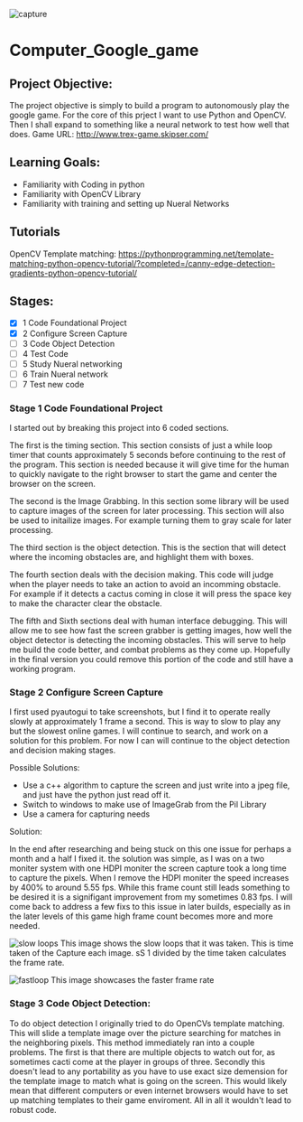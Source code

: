 ![capture](https://user-images.githubusercontent.com/36031736/36649655-69b84130-1ad1-11e8-8c55-3bdcbb61a471.JPG)

# Computer_Google_game
## Project Objective: 

The project objective is simply to build a program to autonomously play the google game. For the core of this prject I want to use Python and OpenCV. Then I shall expand to something like a neural network to test how well that does. 
Game URL: http://www.trex-game.skipser.com/

## Learning Goals:

* Familiarity with Coding in python
* Familiarity with OpenCV Library
* Familiarity with training and setting up Nueral Networks

## Tutorials

OpenCV Template matching:
https://pythonprogramming.net/template-matching-python-opencv-tutorial/?completed=/canny-edge-detection-gradients-python-opencv-tutorial/

## Stages:
- [X] 1 Code Foundational Project
- [X] 2 Configure Screen Capture
- [ ] 3 Code Object Detection
- [ ] 4 Test Code
- [ ] 5 Study Nueral networking
- [ ] 6 Train Nueral network
- [ ] 7 Test new code
### Stage 1 Code Foundational Project
I started out by breaking this project into 6 coded sections.  

The first is the timing section. This section consists of just a while loop timer that counts approximately 5 seconds before continuing to the rest of the program. This section is needed because it will give time for the human to quickly navigate to the right browser to start the game and center the browser on the screen.  

The second is the Image Grabbing. In this section some library will be used to capture images of the screen for later processing. This section will also be used to initailize images. For example turning them to gray scale for later processing. 

The third section is the object detection. This is the section that will detect where the incoming obstacles are, and highlight them with boxes.

The fourth section deals with the decision making. This code will judge when the player needs to take an action to avoid an incomming obstacle. For example if it detects a cactus coming in close it will press the space key to make the character clear the obstacle. 

The fifth and Sixth sections deal with human interface debugging. This will allow me to see how fast the screen grabber is getting images, how well the object detector is detecting the incoming obstacles. This will serve to help me build the code better, and combat problems as they come up. Hopefully in the final version you could remove this portion of the code and still have a working program. 

### Stage 2 Configure Screen Capture

I first used pyautogui to take screenshots, but I find it to operate really slowly at approximately 1 frame a second. This is way to slow to play any but the slowest online games. I will continue to search, and work on a solution for this problem. For now I can will continue to the object detection and decision making stages.

Possible Solutions:
- Use a c++ algorithm to capture the screen and just write into a jpeg file, and just have the python just read off it.
- Switch to windows to make use of ImageGrab from the Pil Library
- Use a camera for capturing needs

Solution:

In the end after researching and being stuck on this one issue for perhaps a month and a half I fixed it. the solution was simple, as I was on a two moniter system with one HDPI moniter the screen capture took a long time to capture the pixels. When I remove the HDPI moniter the speed increases by 400% to around 5.55 fps. While this frame count still leads something to be desired it is a signifigant improvement from my sometimes 0.83 fps. I will come back to address a few fixs to this issue in later builds, especially as in the later levels of this game high frame count becomes more and more needed. 

![slow loops](https://user-images.githubusercontent.com/36031736/37132612-1c92a38a-22c1-11e8-9b02-d67bc0feed87.png)
This image shows the slow loops that it was taken. This is time taken of the Capture each image. sS 1 divided by the time taken calculates the frame rate. 

![fastloop](https://user-images.githubusercontent.com/36031736/37132567-dabc0578-22c0-11e8-89dc-3a14119da2e3.png)
This image showcases the faster frame rate

### Stage 3 Code Object Detection:

To do object detection I originally tried to do OpenCVs template matching. This will slide a template image over the picture searching for matches in the neighboring pixels. This method immediately ran into a couple problems. The first is that there are multiple objects to watch out for, as sometimes cacti come at the player in groups of three. Secondly this doesn't lead to any portability as you have to use exact size demension for the template image to match what is going on the screen. This would likely mean that different computers or even internet browsers would have to set up matching templates to their game enviroment. All in all it wouldn't lead to robust code. 
